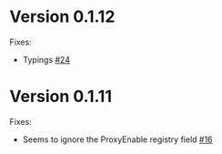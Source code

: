 # Version 0.1.12

Fixes:
 * Typings [#24](https://github.com/Azure/get-proxy-settings/pull/24)

# Version 0.1.11

Fixes:
 * Seems to ignore the ProxyEnable registry field [#16](https://github.com/Azure/get-proxy-settings/pull/16)
